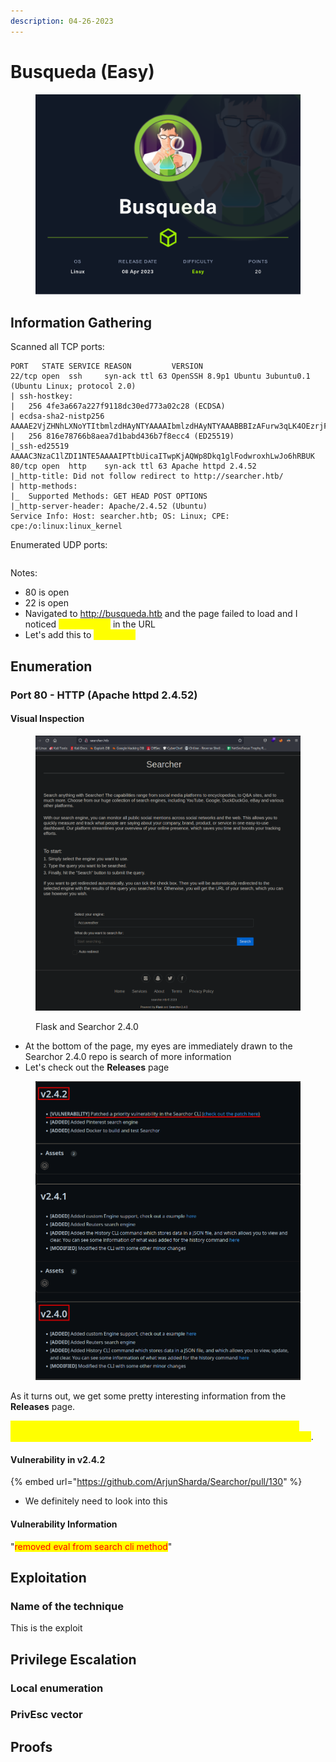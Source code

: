 ```yaml
---
description: 04-26-2023
---
```


# Busqueda (Easy)

<figure><img src="../../../.gitbook/assets/Busqueda.png" alt=""><figcaption></figcaption></figure>

## Information Gathering

Scanned all TCP ports:

```
PORT   STATE SERVICE REASON         VERSION
22/tcp open  ssh     syn-ack ttl 63 OpenSSH 8.9p1 Ubuntu 3ubuntu0.1 (Ubuntu Linux; protocol 2.0)
| ssh-hostkey: 
|   256 4fe3a667a227f9118dc30ed773a02c28 (ECDSA)
| ecdsa-sha2-nistp256 AAAAE2VjZHNhLXNoYTItbmlzdHAyNTYAAAAIbmlzdHAyNTYAAABBBIzAFurw3qLK4OEzrjFarOhWslRrQ3K/MDVL2opfXQLI+zYXSwqofxsf8v2MEZuIGj6540YrzldnPf8CTFSW2rk=
|   256 816e78766b8aea7d1babd436b7f8ecc4 (ED25519)
|_ssh-ed25519 AAAAC3NzaC1lZDI1NTE5AAAAIPTtbUicaITwpKjAQWp8Dkq1glFodwroxhLwJo6hRBUK
80/tcp open  http    syn-ack ttl 63 Apache httpd 2.4.52
|_http-title: Did not follow redirect to http://searcher.htb/
| http-methods: 
|_  Supported Methods: GET HEAD POST OPTIONS
|_http-server-header: Apache/2.4.52 (Ubuntu)
Service Info: Host: searcher.htb; OS: Linux; CPE: cpe:/o:linux:linux_kernel
```

Enumerated UDP ports:

```
```

Notes:

* 80 is open
* 22 is open
* Navigated to http://busqueda.htb and the page failed to load and I noticed <mark style="color:yellow;">searcher.htb</mark> in the URL
* Let's add this to <mark style="color:yellow;">/etc/hosts</mark>

## Enumeration

### Port 80 - HTTP (Apache httpd 2.4.52)

#### Visual Inspection

<figure><img src="../../../.gitbook/assets/image (9) (3) (5) (1).png" alt=""><figcaption><p>Flask and Searchor 2.4.0</p></figcaption></figure>

* At the bottom of the page, my eyes are immediately drawn to the Searchor 2.4.0 repo is search of more information
* Let's check out the **Releases** page

<figure><img src="../../../.gitbook/assets/image (8) (3) (2).png" alt=""><figcaption></figcaption></figure>

As it turns out, we get some pretty interesting information from the **Releases** page.

<mark style="color:yellow;">Since we know the target is running version 2.4.0, this means that it is vulnerable to this vulnerability that was later discovered in a later version</mark>.

#### Vulnerability in v2.4.2

{% embed url="https://github.com/ArjunSharda/Searchor/pull/130" %}

* We definitely need to look into this

#### Vulnerability Information

"<mark style="color:red;">removed eval from search cli method</mark>"





## Exploitation

### Name of the technique

This is the exploit

## Privilege Escalation

### Local enumeration

### PrivEsc vector

## Proofs
